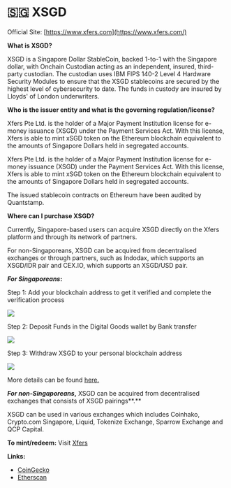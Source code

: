 # 🇸🇬 XSGD

Official Site: [https://www.xfers.com](https://www.xfers.com/)  


**What is XSGD?**

XSGD is a Singapore Dollar StableCoin, backed 1-to-1 with the Singapore dollar, with Onchain Custodian acting as an independent, insured, third-party custodian. The custodian uses IBM FIPS 140-2 Level 4 Hardware Security Modules to ensure that the XSGD stablecoins are secured by the highest level of cybersecurity to date. The funds in custody are insured by Lloyds' of London underwriters.

**Who is the issuer entity and what is the governing regulation/license?**

Xfers Pte Ltd. is the holder of a Major Payment Institution license for e-money issuance \(XSGD\) under the Payment Services Act. With this license, Xfers is able to mint xSGD token on the Ethereum blockchain equivalent to the amounts of Singapore Dollars held in segregated accounts.

Xfers Pte Ltd. is the holder of a Major Payment Institution license for e-money issuance \(XSGD\) under the Payment Services Act. With this license, Xfers is able to mint xSGD token on the Ethereum blockchain equivalent to the amounts of Singapore Dollars held in segregated accounts.

The issued stablecoin contracts on Ethereum have been audited by Quantstamp.

**Where can I purchase XSGD?**

Currently, Singapore-based users can acquire XSGD directly on the Xfers platform and through its network of partners.

For non-Singaporeans, XSGD can be acquired from decentralised exchanges or through partners, such as Indodax, which supports an XSGD/IDR pair and CEX.IO, which supports an XSGD/USD pair.  
  
_**For Singaporeans**_**:**

Step 1: Add your blockchain address to get it verified and complete the verification process

![](https://lh5.googleusercontent.com/QqcjWrr9kB0KViyJpTBte5I8izZn6h_QobS8RZO8X_NlSamaILu7SP11BmikLgLwc9dV7jBp4nb5pbwwngQzS854AY8aY5BFF6fGerW1M_uyxDODzGfKPSwAxg3IEMwBAChh61j4)

Step 2: Deposit Funds in the Digital Goods wallet by Bank transfer

![](https://lh5.googleusercontent.com/fufuZ9Oq-eRnrEjfpI8Ljyhx6E24aHFvdRO1-olktGde_bvhaGwECB_8dHrojb64CgleJv6pGVp4w9oOUpFmdunxEvFGFNsd8BoTMVrah9Yt4YTvh9bEVLmyBCCUMPX_ub9bvpyO)

Step 3: Withdraw XSGD to your personal blockchain address

![](https://lh5.googleusercontent.com/GFY75D7wT8VBa0A5T79WB7LgLbyYjonQpUjK8iZhESrNsw3WI48GsDWYkuq3sR0Hw20ak6G8moKDvrde5eT1wCSU_888F4klIccJ7sacQlPOWEyYld8DbYe6fLTM3XkWIUZL4WdG)

More details can be found [here.](https://www.xfers.com/sg-blog/tutorial-how-to-get-xsgd-from-the-xfers-platform)

_**For non-Singaporeans**_**,** XSGD can be acquired from decentralised exchanges that consists of XSGD pairings**.**

XSGD can be used in various exchanges which includes Coinhako, Crypto.com Singapore, Liquid, Tokenize Exchange, Sparrow Exchange and QCP Capital.

**To mint/redeem:** Visit [Xfers](https://www.xfers.com/sg/straitsx#XSGDsection) 

**Links:** 

* [CoinGecko](https://www.coingecko.com/en/coins/xsgd)
* [Etherscan](https://etherscan.io/token/0x70e8de73ce538da2beed35d14187f6959a8eca96)

  
  
  


